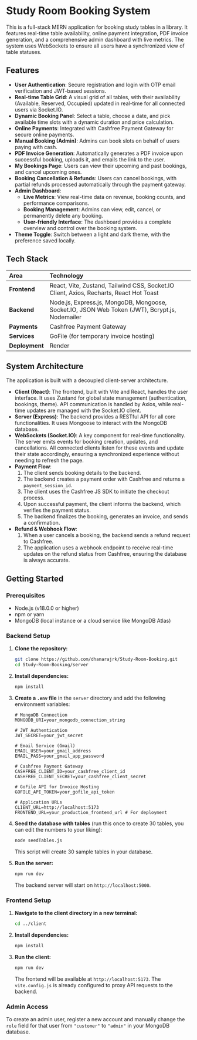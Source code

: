 # Study Room Booking System

This is a full-stack MERN application for booking study tables in a library. It features real-time table availability, online payment integration, PDF invoice generation, and a comprehensive admin dashboard with live metrics. The system uses WebSockets to ensure all users have a synchronized view of table statuses.

## Features

- **User Authentication**: Secure registration and login with OTP email verification and JWT-based sessions.
- **Real-time Table Grid**: A visual grid of all tables, with their availability (Available, Reserved, Occupied) updated in real-time for all connected users via Socket.IO.
- **Dynamic Booking Panel**: Select a table, choose a date, and pick available time slots with a dynamic duration and price calculation.
- **Online Payments**: Integrated with Cashfree Payment Gateway for secure online payments.
- **Manual Booking (Admin)**: Admins can book slots on behalf of users paying with cash.
- **PDF Invoice Generation**: Automatically generates a PDF invoice upon successful booking, uploads it, and emails the link to the user.
- **My Bookings Page**: Users can view their upcoming and past bookings, and cancel upcoming ones.
- **Booking Cancellation & Refunds**: Users can cancel bookings, with partial refunds processed automatically through the payment gateway.
- **Admin Dashboard**:
    - **Live Metrics**: View real-time data on revenue, booking counts, and performance comparisons.
    - **Booking Management**: Admins can view, edit, cancel, or permanently delete any booking.
    - **User-friendly Interface**: The dashboard provides a complete overview and control over the booking system.
- **Theme Toggle**: Switch between a light and dark theme, with the preference saved locally.

## Tech Stack

| Area      | Technology                                                                                                    |
| :-------- | :------------------------------------------------------------------------------------------------------------ |
| **Frontend**  | React, Vite, Zustand, Tailwind CSS, Socket.IO Client, Axios, Recharts, React Hot Toast                       |
| **Backend**   | Node.js, Express.js, MongoDB, Mongoose, Socket.IO, JSON Web Token (JWT), Bcrypt.js, Nodemailer              |
| **Payments**  | Cashfree Payment Gateway                                                                                      |
| **Services**  | GoFile (for temporary invoice hosting)                                                                        |
| **Deployment**| Render                                                                |

## System Architecture

The application is built with a decoupled client-server architecture.

-   **Client (React)**: The frontend, built with Vite and React, handles the user interface. It uses Zustand for global state management (authentication, bookings, theme). API communication is handled by Axios, while real-time updates are managed with the Socket.IO client.
-   **Server (Express)**: The backend provides a RESTful API for all core functionalities. It uses Mongoose to interact with the MongoDB database.
-   **WebSockets (Socket.IO)**: A key component for real-time functionality. The server emits events for booking creation, updates, and cancellations. All connected clients listen for these events and update their state accordingly, ensuring a synchronized experience without needing to refresh the page.
-   **Payment Flow**:
    1.  The client sends booking details to the backend.
    2.  The backend creates a payment order with Cashfree and returns a `payment_session_id`.
    3.  The client uses the Cashfree JS SDK to initiate the checkout process.
    4.  Upon successful payment, the client informs the backend, which verifies the payment status.
    5.  The backend finalizes the booking, generates an invoice, and sends a confirmation.
-   **Refund & Webhook Flow**:
    1.  When a user cancels a booking, the backend sends a refund request to Cashfree.
    2.  The application uses a webhook endpoint to receive real-time updates on the refund status from Cashfree, ensuring the database is always accurate.

## Getting Started

### Prerequisites

-   Node.js (v18.0.0 or higher)
-   npm or yarn
-   MongoDB (local instance or a cloud service like MongoDB Atlas)

### Backend Setup

1.  **Clone the repository:**
    ```bash
    git clone https://github.com/dhanarajrk/Study-Room-Booking.git
    cd Study-Room-Booking/server
    ```

2.  **Install dependencies:**
    ```bash
    npm install
    ```

3.  **Create a `.env` file** in the `server` directory and add the following environment variables:
    ```env
    # MongoDB Connection
    MONGODB_URI=your_mongodb_connection_string

    # JWT Authentication
    JWT_SECRET=your_jwt_secret

    # Email Service (Gmail)
    EMAIL_USER=your_gmail_address
    EMAIL_PASS=your_gmail_app_password

    # Cashfree Payment Gateway
    CASHFREE_CLIENT_ID=your_cashfree_client_id
    CASHFREE_CLIENT_SECRET=your_cashfree_client_secret

    # GoFile API for Invoice Hosting
    GOFILE_API_TOKEN=your_gofile_api_token

    # Application URLs
    CLIENT_URL=http://localhost:5173
    FRONTEND_URL=your_production_frontend_url # For deployment
    ```

4.  **Seed the database with tables** (run this once to create 30 tables, you can edit the numbers to your liking):
    ```bash
    node seedTables.js
    ```
    This script will create 30 sample tables in your database.

5.  **Run the server:**
    ```bash
    npm run dev
    ```
    The backend server will start on `http://localhost:5000`.

### Frontend Setup

1.  **Navigate to the client directory in a new terminal:**
    ```bash
    cd ../client
    ```

2.  **Install dependencies:**
    ```bash
    npm install
    ```

3.  **Run the client:**
    ```bash
    npm run dev
    ```
    The frontend will be available at `http://localhost:5173`. The `vite.config.js` is already configured to proxy API requests to the backend.

### Admin Access

To create an admin user, register a new account and manually change the `role` field for that user from `"customer"` to `"admin"` in your MongoDB database.
